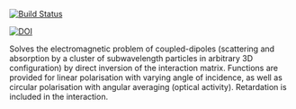 [![Build Status](https://travis-ci.org/baptiste/cda.png?branch=master)](https://travis-ci.org/baptiste/cda)

[![DOI](https://zenodo.org/badge/doi/10.5281/zenodo.11418.png)](http://dx.doi.org/10.5281/zenodo.11418)

Solves the electromagnetic problem of coupled-dipoles (scattering and absorption by a cluster of subwavelength particles in arbitrary 3D configuration) by direct inversion of the interaction matrix. Functions are provided for linear polarisation with varying angle of incidence, as well as circular polarisation with angular averaging (optical activity). Retardation is included in the interaction.